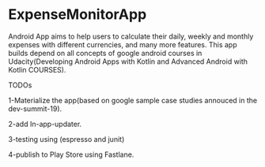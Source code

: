 # ExpenseMonitorApp
Android App aims to help users to calculate their daily, weekly and monthly expenses with different currencies, 
and many more features. This app builds depend on all concepts of google android courses in Udacity(Developing Android Apps with Kotlin and Advanced Android with Kotlin COURSES).
 
 
TODOs

1-Materialize the app(based on google sample case studies annouced in the dev-summit-19).

2-add In-app-updater.

3-testing using (espresso and junit)

4-publish to Play Store using Fastlane.
